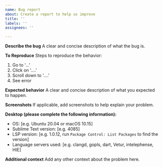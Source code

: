 ```yaml
---
name: Bug report
about: Create a report to help us improve
title: ''
labels: ''
assignees: ''

---
```


**Describe the bug**
A clear and concise description of what the bug is.

**To Reproduce**
Steps to reproduce the behavior:
1. Go to '...'
2. Click on '....'
3. Scroll down to '....'
4. See error

**Expected behavior**
A clear and concise description of what you expected to happen.

**Screenshots**
If applicable, add screenshots to help explain your problem.

**Desktop (please complete the following information):**
- OS: [e.g. Ubuntu 20.04 or macOS 10.15]
- Sublime Text version: [e.g. 4085]
- LSP version: [e.g. 1.0.12, run `Package Control: List Packages` to find the version]
- Language servers used: [e.g. clangd, gopls, dart, Vetur, intelephense, HIE]

**Additional context**
Add any other context about the problem here.
